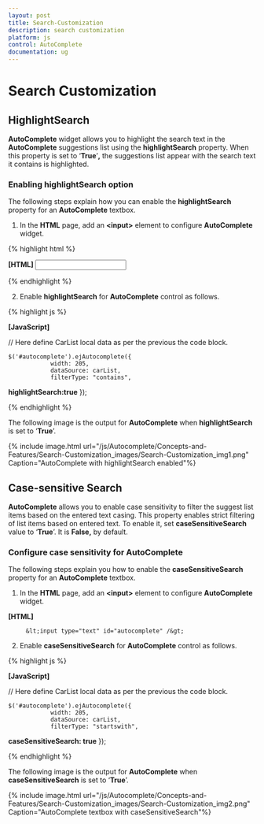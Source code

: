 ```yaml
---
layout: post
title: Search-Customization
description: search customization
platform: js
control: AutoComplete
documentation: ug
---
```


# Search Customization

## HighlightSearch

**AutoComplete** widget allows you to highlight the search text in the **AutoComplete** suggestions list using the **highlightSearch** property. When this property is set to ‘**True**’**,** the suggestions list appear with the search text it contains is highlighted.

### Enabling highlightSearch option

The following steps explain how you can enable the **highlightSearch** property for an **AutoComplete** textbox.

1. In the **HTML** page, add an **&lt;input&gt;** element to configure **AutoComplete** widget.

{% highlight html %}

**[HTML]**
         <input type="text" id="autocomplete" />


{% endhighlight %}



2. Enable **highlightSearch** for **AutoComplete** control as follows.

{% highlight js %}

**[JavaScript]**

// Here define CarList local data as per the previous the code block.

    $('#autocomplete').ejAutocomplete({
                width: 205,
                dataSource: carList,
                filterType: "contains",
**highlightSearch:true**
            });



{% endhighlight %}



The following image is the output for **AutoComplete** when **highlightSearch** is set to ‘**True**’.

{% include image.html url="/js/Autocomplete/Concepts-and-Features/Search-Customization_images/Search-Customization_img1.png" Caption="AutoComplete with highlightSearch enabled"%}

## Case-sensitive Search

**AutoComplete** allows you to enable case sensitivity to filter the suggest list items based on the entered text casing. This property enables strict filtering of list items based on entered text. To enable it, set **caseSensitiveSearch** value to ‘**True**’. It is **False,** by default.

### Configure case sensitivity for AutoComplete

The following steps explain you how to enable the **caseSensitiveSearch** property for an **AutoComplete** textbox.

1. In the **HTML** page, add an **&lt;input&gt;** element to configure **AutoComplete** widget.

**[HTML]**

         &lt;input type="text" id="autocomplete" /&gt;



2. Enable **caseSensitiveSearch** for **AutoComplete** control as follows.

{% highlight js %}

**[JavaScript]**

// Here define CarList local data as per the previous the code block.

    $('#autocomplete').ejAutocomplete({
                width: 205,
                dataSource: carList,
                filterType: "startswith",
**caseSensitiveSearch: true**
            });



{% endhighlight %}





The following image is the output for **AutoComplete** when **caseSensitiveSearch** is set to ‘**True**’.

{% include image.html url="/js/Autocomplete/Concepts-and-Features/Search-Customization_images/Search-Customization_img2.png" Caption="AutoComplete textbox with caseSensitiveSearch"%}

